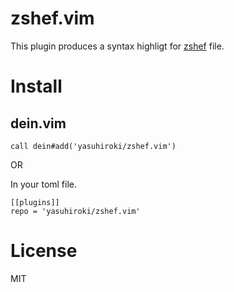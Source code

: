 # zshef.vim

This plugin produces a syntax highligt for [zshef](https://github.com/yasuhiroki/zshef) file.

# Install

## dein.vim

```
call dein#add('yasuhiroki/zshef.vim')
```

OR

In your toml file.

```
[[plugins]]
repo = 'yasuhiroki/zshef.vim'
```

# License

MIT

